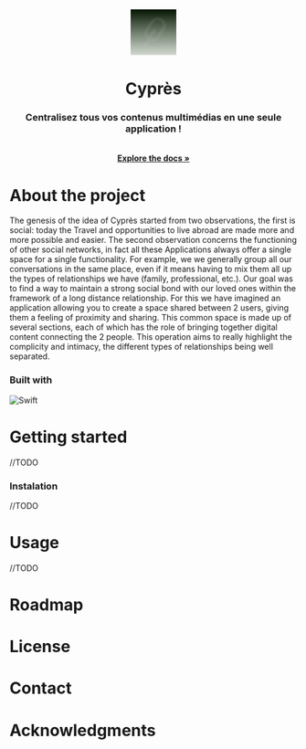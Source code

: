 <div align="center">
    <img src="Documentation/Images/logo.svg" alt="Logo" width="80" height="80">

  <h1 align="center">Cyprès</h1>

  <p align="center">
    <h3>Centralisez tous vos contenus multimédias en une seule application !</h3>
    <br />
    <a href="https://codefirst.iut.uca.fr/git/CyDevs/cypres/wiki/Home"><strong>Explore the docs »</strong></a>
    <br />
  </p>
</div>

# About the project

The genesis of the idea of Cyprès started from two observations, the first is social: today the
Travel and opportunities to live abroad are made more and more possible and easier.
The second observation concerns the functioning of other social networks, in fact all these
Applications always offer a single space for a single functionality. For example, we
we generally group all our conversations in the same place, even if it means having to mix them all up
the types of relationships we have (family, professional, etc.).
Our goal was to find a way to maintain a strong social bond with our loved ones within the framework
of a long distance relationship. For this we have imagined an application allowing you to create a
space shared between 2 users, giving them a feeling of proximity and sharing.
This common space is made up of several sections, each of which has the role of bringing together
digital content connecting the 2 people. This operation aims to really highlight the
complicity and intimacy, the different types of relationships being well separated.

### Built with 

![Swift](https://img.shields.io/badge/Swift-FA7343?style=for-the-badge&logo=swift&logoColor=white)

# Getting started 

//TODO

### Instalation

//TODO

# Usage

//TODO

# Roadmap

# License

# Contact

# Acknowledgments

